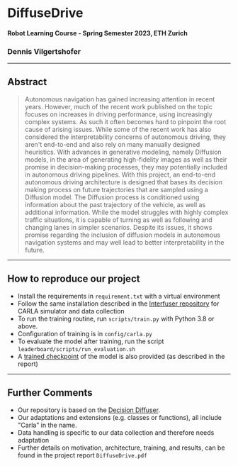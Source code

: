 # DiffuseDrive 
#### Robot Learning Course - Spring Semester 2023, ETH Zurich
### Dennis Vilgertshofer
---
## Abstract
> Autonomous navigation has gained increasing attention in recent years. However, much of the recent work published on the topic focuses on increases in driving performance, using increasingly complex systems. As such it often becomes hard to pinpoint the root cause of arising issues. While some of the recent work has also considered the interpretability concerns of autonomous driving, they aren't end-to-end and also rely on many manually designed heuristics. With advances in generative modeling, namely Diffusion models, in the area of generating high-fidelity images as well as their promise in decision-making processes, they may potentially included in autonomous driving pipelines. 
> With this project, an end-to-end autonomous driving architecture is designed that bases its decision making process on future trajectories that are sampled using a Diffusion model. The Diffusion process is conditioned using information about the past trajectory of the vehicle, as well as additional information. While the model struggles with highly complex traffic situations, it is capable of turning as well as following and changing lanes in simpler scenarios. Despite its issues, it shows promise regarding the inclusion of diffusion models in autonomous navigation systems and may well lead to better interpretability in the future. 
---
## How to reproduce our project
* Install the requirements in ```requirement.txt``` with a virtual environment 
* Follow the same installation described in the [Interfuser repository](https://github.com/opendilab/InterFuser) for CARLA simulator and data collection
* To run the training routine, run ```scripts/train.py``` with Python 3.8 or above.
* Configuration of training is in ```config/carla.py```
* To evaluate the model after training, run the script ```leaderboard/scripts/run_evaluation.sh```
* A [trained checkpoint](https://polybox.ethz.ch/index.php/s/PgJ4S3TFXyitjbk) of the model is also provided (as described in the report)
---
## Further Comments
* Our repository is based on the [Decision Diffuser](https://github.com/anuragajay/decision-diffuser/tree/main/code). 
* Our adaptations and extensions (e.g. classes or functions), all include "Carla" in the name.
* Data handling is specific to our data collection and therefore needs adaptation
* Further details on motivation, architecture, training, and results, can be found in the project report ```DiffuseDrive.pdf```
